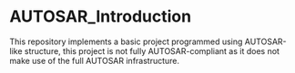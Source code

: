 # AUTOSAR_Introduction
This repository implements a basic project programmed using AUTOSAR-like structure, this project is not fully AUTOSAR-compliant as it does not make use of the full AUTOSAR infrastructure.
